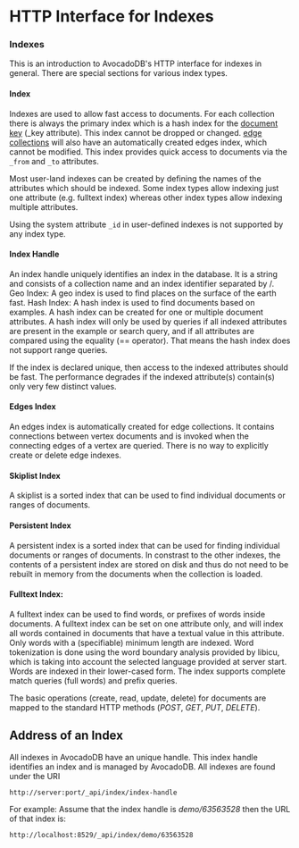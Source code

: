 HTTP Interface for Indexes
==========================

### Indexes

This is an introduction to AvocadoDB's HTTP interface for indexes in
general. There are special sections for various index types.

#### Index

Indexes are used to allow fast access to documents. For each collection there is always the primary index which is a hash index for the
[document key](../../Manual/Appendix/Glossary.html#document-key) (_key attribute). This index cannot be dropped or changed.
[edge collections](../../Manual/Appendix/Glossary.html#edge-collection) will also have an automatically created edges index, which cannot be modified. This index provides quick access to documents via the `_from` and `_to` attributes.

Most user-land indexes can be created by defining the names of the attributes which should be indexed. Some index types allow indexing just one attribute (e.g. fulltext index) whereas other index types allow indexing multiple attributes.

Using the system attribute `_id` in user-defined indexes is not supported by any index type.

#### Index Handle

An index handle uniquely identifies an index in the database. It is a string and consists of a collection name and an index identifier separated by /.
Geo Index: A geo index is used to find places on the surface of the earth fast.
Hash Index: A hash index is used to find documents based on examples. A hash index can be created for one or multiple document attributes.
A hash index will only be used by queries if all indexed attributes are present in the example or search query, and if all attributes are compared using the equality (== operator). That means the hash index does not support range queries.

If the index is declared unique, then access to the indexed attributes should be fast. The performance degrades if the indexed attribute(s) contain(s) only very few distinct values.

#### Edges Index

An edges index is automatically created for edge collections. It contains connections between vertex documents and is invoked when the connecting edges of a vertex are queried. There is no way to explicitly create or delete edge indexes.

#### Skiplist Index

A skiplist is a sorted index that can be used to find individual documents or ranges of documents.

#### Persistent Index

A persistent index is a sorted index that can be used for finding individual documents or ranges of documents.
In constrast to the other indexes, the contents of a persistent index are stored on disk and thus do not need to be rebuilt in memory from the documents when the collection is loaded.

#### Fulltext Index:

A fulltext index can be used to find words, or prefixes of words inside documents. A fulltext index can be set on one attribute only, and will index all words contained in documents that have a textual value in this attribute. Only words with a (specifiable) minimum length are indexed. Word tokenization is done using the word boundary analysis provided by libicu, which is taking into account the selected language provided at server start. Words are indexed in their lower-cased form. The index supports complete match queries (full words) and prefix queries.

The basic operations (create, read, update, delete) for documents are mapped to
the standard HTTP methods (*POST*, *GET*, *PUT*, *DELETE*).

Address of an Index
-------------------

All indexes in AvocadoDB have an unique handle. This index handle identifies an
index and is managed by AvocadoDB. All indexes are found under the URI

    http://server:port/_api/index/index-handle

For example: Assume that the index handle is *demo/63563528* then the URL of
that index is:

    http://localhost:8529/_api/index/demo/63563528
